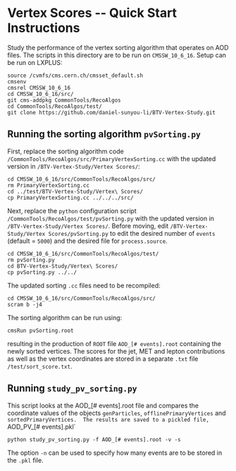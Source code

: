 # Vertex Scores -- Quick Start Instructions

Study the performance of the vertex sorting algorithm that operates on AOD files.  The scripts in this directory are to be run on `CMSSW_10_6_16`.  Setup can be run on LXPLUS:

    source /cvmfs/cms.cern.ch/cmsset_default.sh
    cmsenv
    cmsrel CMSSW_10_6_16
    cd CMSSW_10_6_16/src/
    git cms-addpkg CommonTools/RecoAlgos
    cd CommonTools/RecoAlgos/test/
    git clone https://github.com/daniel-sunyou-li/BTV-Vertex-Study.git 
    
## Running the sorting algorithm `pvSorting.py`
First, replace the sorting algorithm code `/CommonTools/RecoAlgos/src/PrimaryVertexSorting.cc` with the updated version in `/BTV-Vertex-Study/Vertex Scores/`:

    cd CMSSW_10_6_16/src/CommonTools/RecoAlgos/src/
    rm PrimaryVertexSorting.cc
    cd ../test/BTV-Vertex-Study/Vertex\ Scores/
    cp PrimaryVertexSorting.cc ../../../src/
    
Next, replace the `python` configuration script `/CommonTools/RecoAlgos/test/pvSorting.py` with the updated version in `/BTV-Vertex-Study/Vertex Scores/`.  Before moving, edit `/BTV-Vertex-Study/Vertex Scores/pvSorting.py` to edit the desired number of `events` (default = `5000`) and the desired file for `process.source`.

    cd CMSSW_10_6_16/src/CommonTools/RecoAlgos/test/
    rm pvSorting.py
    cd BTV-Vertex-Study/Vertex\ Scores/
    cp pvSorting.py ../../
    
The updated sorting `.cc` files need to be recompiled:

    cd CMSSW_10_6_16/src/CommonTools/RecoAlgos/src/
    scram b -j4

The sorting algorithm can be run using:

    cmsRun pvSorting.root
    
resulting in the production of `ROOT` file `AOD_[# events].root` containing the newly sorted vertices.  The scores for the jet, MET and lepton contributions as well as the vertex coordinates are stored in a separate `.txt` file `/test/sort_score.txt`.  
    
## Running `study_pv_sorting.py`
This script looks at the AOD_[# events].root file and  compares the coordinate values of the objects `genParticles`, `offlinePrimaryVertices` and `sortedPrimaryVertices.  The results are saved to a pickled file, `AOD_PV_[# events].pkl`

    python study_pv_sorting.py -f AOD_[# events].root -v -s
    
The option `-n` can be used to specify how many events are to be stored in the `.pkl` file.
